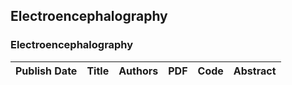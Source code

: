 
## Electroencephalography

### Electroencephalography
|Publish Date|Title|Authors|PDF|Code|Abstract|
| :---: | :---: | :---: | :---: | :---: | :---: |
